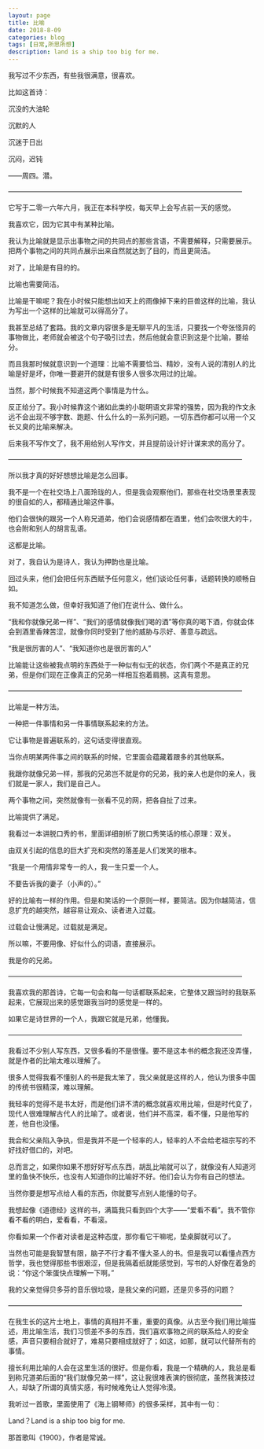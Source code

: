 ```yaml
---
layout: page
title: 比喻
date: 2018-8-09
categories: blog
tags: [日常,所思所想]
description: land is a ship too big for me.
---
```


我写过不少东西，有些我很满意，很喜欢。

比如这首诗：

沉没的大油轮

沉默的人

沉迷于日出

沉闷，迟钝

——周四。潜。

——————————————————————————————————

它写于二零一六年六月，我正在本科学校，每天早上会写点前一天的感觉。

我喜欢它，因为它其中有某种比喻。

我认为比喻就是显示出事物之间的共同点的那些言语，不需要解释，只需要展示。把两个事物之间的共同点展示出来自然就达到了目的，而且更简洁。

对了，比喻是有目的的。

比喻也需要简洁。

比喻是干嘛呢？我在小时候只能想出如天上的雨像掉下来的巨兽这样的比喻，我认为写出一个这样的比喻就可以得高分了。

我甚至总结了套路。我的文章内容很多是无聊平凡的生活，只要找一个夸张怪异的事物做比，老师就会被这个句子吸引过去，然后他就会意识到这是个比喻，要给分。

而且我那时候就意识到一个道理：比喻不需要恰当、精妙，没有人说的清别人的比喻是好是坏，你唯一要避开的就是有很多人很多次用过的比喻。

当然，那个时候我不知道这两个事情是为什么。

反正给分了。我小时候靠这个诸如此类的小聪明语文非常的强势，因为我的作文永远不会出现不够字数、跑题、什么什么的一系列问题。一切东西你都可以用一个又长又臭的比喻来解决。

后来我不写作文了，我不用给别人写作文，并且提前设计好计谋来求的高分了。


——————————————————————————————————

所以我才真的好好想想比喻是怎么回事。

我不是一个在社交场上八面玲珑的人，但是我会观察他们，那些在社交场景里表现的很自如的人，都精通比喻这件事。

他们会很快的跟另一个人称兄道弟，他们会说感情都在酒里，他们会吹很大的牛，也会附和别人的胡言乱语。

这都是比喻。

对了，我自认为是诗人，我认为押韵也是比喻。

回过头来，他们会把任何东西赋予任何意义，他们谈论任何事，话题转换的顺畅自如。

我不知道怎么做，但幸好我知道了他们在说什么、做什么。

“我和你就像兄弟一样”、“我们的感情就像我们喝的酒”等你真的喝下酒，你就会体会到酒里香辣苦涩，就像你同时受到了他的威胁与示好、善意与疏远。

“我是很厉害的人”、“我知道你也是很厉害的人”

比喻能让这些被我点明的东西处于一种似有似无的状态，你们两个不是真正的兄弟，但是你们现在正像真正的兄弟一样相互抱着肩膀。这真有意思。


——————————————————————————————————

比喻是一种方法。

一种把一件事情和另一件事情联系起来的方法。

它让事物是普遍联系的，这句话变得很直观。

当你点明某两件事之间的联系的时候，它里面会蕴藏着跟多的其他联系。

我跟你就像兄弟一样，那我的兄弟岂不就是你的兄弟，我的亲人也是你的亲人，我们就是一家人，我们是自己人。

两个事物之间，突然就像有一张看不见的网，把各自扯了过来。


比喻提供了满足。

我看过一本讲脱口秀的书，里面详细剖析了脱口秀笑话的核心原理：双关。

由双关引起的信息的巨大扩充和突然的落差是人们发笑的根本。

“我是一个用情非常专一的人，我一生只爱一个人。

不要告诉我的妻子（小声的）。”

好的比喻有一样的作用。但是和笑话的一个原则一样，要简洁。因为你越简洁，信息扩充的越突然，越容易让观众、读者进入过载。

过载会让慢满足。过载就是满足。

所以嘛，不要用像、好似什么的词语，直接展示。

我是你的兄弟。


——————————————————————————————————

我喜欢我的那首诗，它每一句会和每一句话都联系起来，它整体又跟当时的我联系起来，它展现出来的感觉跟我当时的感觉是一样的。

如果它是诗世界的一个人，我跟它就是兄弟，他懂我。


——————————————————————————————————

我看过不少别人写东西，又很多看的不是很懂。要不是这本书的概念我还没弄懂，就是作者的比喻太难以理解了。

很多人觉得我看不懂别人的书是我太笨了，我父亲就是这样的人，他认为很多中国的传统书很精深，难以理解。

我轻率的觉得不是书太好，而是他们讲不清的概念就喜欢用比喻，但是时代变了，现代人很难理解古代人的比喻了。或者说，他们并不高深，看不懂，只是他写的差，他自也没懂。

我会和父亲陷入争执，但是我并不是一个轻率的人，轻率的人不会给老祖宗写的不好找好借口的，对吧。

总而言之，如果你如果不想好好写点东西，胡乱比喻就可以了，就像没有人知道河里的鱼快不快乐，也没有人知道你的比喻好不好。他们会认为你有自己的想法。

当然你要是想写点给人看的东西，你就要写点别人能懂的句子。

我想起像《道德经》这样的书，满篇我只看到四个大字——“爱看不看”。我不管你看不看的明白，爱看看，不看滚。

你看如果一个作者对读者是这种态度，那你看它干嘛呢，垫桌脚就可以了。

当然也可能是我智慧有限，脑子不行才看不懂大圣人的书。但是我可以看懂点西方哲学，我也觉得那些书很艰涩，但是我隔着纸就能感觉到，写书的人好像在着急的说：“你这个笨蛋快点理解一下啊。”

我的父亲觉得贝多芬的音乐很垃圾，是我父亲的问题，还是贝多芬的问题？


——————————————————————————————————

在我生长的这片土地上，事情的真相并不重，重要的真像。从古至今我们用比喻描述，用比喻生活，我们习惯差不多的东西，我们喜欢事物之间的联系给人的安全感，声音只要相合就好了，难易只要相成就好了；如这，如那，就可以代替所有的事情。

擅长利用比喻的人会在这里生活的很好。但是你看，我是一个精确的人，我总是看到称兄道弟后面的“我们就像兄弟一样”，这让我很难表演的很彻底，虽然我演技过人，却缺了所谓的真情实感，有时候难免让人觉得冷漠。


我听过一首歌，里面使用了《海上钢琴师》的很多采样，其中有一句：

Land？Land is a ship too big for me.

那首歌叫《1900》，作者是常诚。

